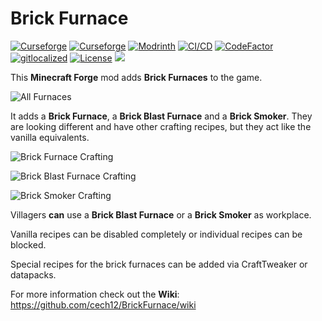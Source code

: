 # Brick Furnace 

[![Curseforge](http://cf.way2muchnoise.eu/full_363593_downloads(0D0D0D-F16436-fff-010101-fff).svg)](https://www.curseforge.com/minecraft/mc-mods/brick-furnace)
[![Curseforge](http://cf.way2muchnoise.eu/versions/For%20MC_363593_all(0D0D0D-F16436-fff-010101).svg)](https://www.curseforge.com/minecraft/mc-mods/brick-furnace/files)
[![Modrinth](https://img.shields.io/modrinth/dt/yzHyAUSI?label=Modrinth&logo=modrinth)](https://modrinth.com/mod/brick-furnace)
[![CI/CD](https://github.com/cech12/BrickFurnace/actions/workflows/cicd-workflow.yml/badge.svg)](https://github.com/cech12/BrickFurnace/actions/workflows/cicd-workflow.yml)
[![CodeFactor](https://www.codefactor.io/repository/github/cech12/brickfurnace/badge)](https://www.codefactor.io/repository/github/cech12/brickfurnace)
[![gitlocalized ](https://gitlocalize.com/repo/8133/whole_project/badge.svg)](https://gitlocalize.com/repo/8133/?utm_source=badge)
[![License](https://img.shields.io/github/license/cech12/BrickFurnace)](http://opensource.org/licenses/MIT)
[![](https://img.shields.io/discord/752506676719910963.svg?style=flat&color=informational&logo=discord&label=Discord)](https://discord.gg/gRUFH5t)

This **Minecraft Forge** mod adds **Brick Furnaces** to the game.

![All Furnaces](material/all_furnaces.png)

It adds a **Brick Furnace**, a **Brick Blast Furnace** and a **Brick Smoker**. They are looking different and have other crafting recipes, but they act like the vanilla equivalents.

![Brick Furnace Crafting](material/crafting.png)

![Brick Blast Furnace Crafting](material/blast_furnace_crafting.png)

![Brick Smoker Crafting](material/smoker_crafting.png)

Villagers **can** use a **Brick Blast Furnace** or a **Brick Smoker** as workplace.

Vanilla recipes can be disabled completely or individual recipes can be blocked. 

Special recipes for the brick furnaces can be added via CraftTweaker or datapacks.

For more information check out the **Wiki**: https://github.com/cech12/BrickFurnace/wiki
